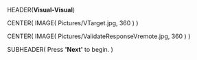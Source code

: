 HEADER(__Visual-Visual__)

CENTER( IMAGE( Pictures/VTarget.jpg, 360 ) )

CENTER( IMAGE( Pictures/ValidateResponseVremote.jpg, 360 ) )
 
SUBHEADER( Press __'Next'__ to begin. )
